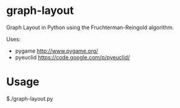# graph-layout
Graph Layout in Python using the Fruchterman-Reingold algorithm.

Uses:
 * pygame     http://www.pygame.org/
 * pyeuclid   https://code.google.com/p/pyeuclid/
# Usage
$./graph-layout.py <graph-file>
